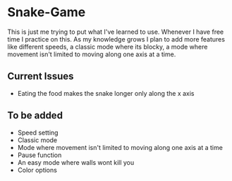 # Snake-Game

This is just me trying to put what I've learned to use. Whenever I have free time I practice on this. As my knowledge grows I plan to add more features like different speeds, a classic mode where its blocky, a mode where movement isn't limited to moving along one axis at a time. 

## Current Issues

* Eating the food makes the snake longer only along the x axis

## To be added

* Speed setting
* Classic mode
* Mode where movement isn't limited to moving along one axis at a time
* Pause function
* An easy mode where walls wont kill you
* Color options